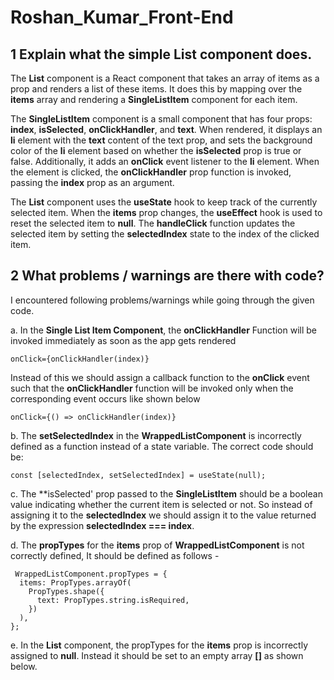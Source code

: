 # Roshan_Kumar_Front-End
## 1 Explain what the simple List component does.

The **List** component is a React component that takes an array of items as a prop and renders a list of these items. It does this by mapping over the **items** array and rendering a **SingleListItem** component for each item.

The **SingleListItem** component is a small component that has four props: **index**, **isSelected**, **onClickHandler**, and **text**. When rendered, it displays an **li** element with the **text** content of the text prop, and sets the background color of the **li** element based on whether the **isSelected** prop is true or false. Additionally, it adds an **onClick** event listener to the **li** element. When the element is clicked, the **onClickHandler** prop function is invoked, passing the **index** prop as an argument.

The **List** component uses the **useState** hook to keep track of the currently selected item. When the **items** prop changes, the **useEffect** hook is used to reset the selected item to **null**. The **handleClick** function updates the selected item by setting the **selectedIndex** state to the index of the clicked item.

 ## 2 What problems / warnings are there with code?
I encountered following problems/warnings while going through the given code.

a. In the **Single List Item Component**, the **onClickHandler** Function will be invoked immediately as soon as the app gets rendered

`onClick={onClickHandler(index)}`

Instead of this we should assign a callback function to the **onClick** event such that the **onClickHandler** function will be invoked only when the corresponding event occurs like shown below

`onClick={() => onClickHandler(index)}`

b. The **setSelectedIndex** in the **WrappedListComponent** is incorrectly defined as a function instead of a state variable. The correct code should be:

`const [selectedIndex, setSelectedIndex] = useState(null);`


c. The **isSelected' prop passed to the **SingleListItem** should be a boolean value indicating whether the current item is selected or not. So instead of assigning it to the **selectedIndex** we should assign it to the value returned by  the expression **selectedIndex === index**.


d. The **propTypes** for the **items** prop of **WrappedListComponent** is not correctly defined, It should be defined as follows - 

```
 WrappedListComponent.propTypes = {
  items: PropTypes.arrayOf(
    PropTypes.shape({
      text: PropTypes.string.isRequired,
    })
  ),
};

```
e. In the **List** component, the propTypes for the **items** prop is incorrectly assigned to
**null**. Instead it should be set to an empty array **[]** as shown below.


